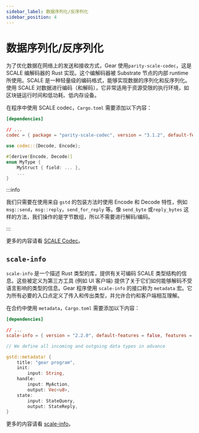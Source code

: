 ```yaml
---
sidebar_label: 数据序列化/反序列化
sidebar_position: 4
---
```


# 数据序列化/反序列化

为了优化数据在网络上的发送和接收方式，Gear 使用`parity-scale-codec`，这是 SCALE 编解码器的 Rust 实现。这个编解码器被 Substrate 节点的内部 runtime 所使用。SCALE 是一种轻量级的编码格式，能够实现数据的序列化和反序列化。使用 SCALE 对数据进行编码（和解码），它非常适用于资源受限的执行环境，如区块链运行时间和低功耗、低内存设备。

在程序中使用 SCALE codec，`Cargo.toml` 需要添加以下内容：

```toml
[dependencies]

// ...
codec = { package = "parity-scale-codec", version = "3.1.2", default-features = false, features = ["derive", "full"] }
```

```rust
use codec::{Decode, Encode};

#[derive(Encode, Decode)]
enum MyType {
    MyStruct { field: ... },
    ...
}
```

:::info

我们只需要在使用来自 `gstd` 的包装方法时使用 Encode 和 Decode 特性，例如 `msg::send`，`msg::reply`，`send_for_reply` 等。像 `send_byte` 或`reply_bytes` 这样的方法，我们操作的是字节数组，所以不需要进行解码/编码。

:::

更多的内容请看 [SCALE Codec](https://github.com/paritytech/parity-scale-codec)。

## `scale-info`

`scale-info` 是一个描述 Rust 类型的库，提供有关可编码 SCALE 类型结构的信息。这些被定义为第三方工具 (例如 UI 客户端) 提供了关于它们如何能够解码不受语言影响的类型的信息。Gear 程序使用 `scale-info` 的接口称为 `metadata` 宏。它为所有必要的入口点定义了传入和传出类型，并允许合约和客户端相互理解。

在合约中使用 `metadata`，`Cargo.toml` 需要添加以下内容：

```toml
[dependencies]

// ...
scale-info = { version = "2.2.0", default-features = false, features = ["derive"] }
```

```rust
// We define all incoming and outgoing data types in advance

gstd::metadata! {
    title: "gear program",
    init:
        input: String,
    handle:
        input: MyAction,
        output: Vec<u8>,
    state:
        input: StateQuery,
        output: StateReply,
}
```

更多的内容请看 [scale-info](https://github.com/paritytech/scale-info)。
